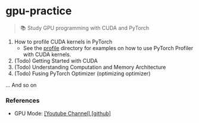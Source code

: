 # gpu-practice 
> 📚 Study GPU programming with CUDA and PyTorch


1. How to profile CUDA kernels in PyTorch
   - See the [profile](./profile/) directory for examples on how to use PyTorch Profiler with CUDA kernels.
2. (Todo) Getting Started with CUDA
3. (Todo) Understanding Computation and Memory Architecture
4. (Todo) Fusing PyTorch Optimizer (optimizing optimizer)

... And so on


### References
- GPU Mode: [[Youtube Channel]](https://www.youtube.com/@GPUMODE),[[github]](https://github.com/gpu-mode/lectures)